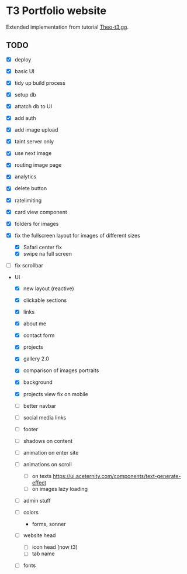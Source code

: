 # T3 Portfolio website 

Extended implementation from tutorial [Theo-t3.gg](https://www.youtube.com/watch?v=d5x0JCZbAJs).

## TODO

- [x] deploy
- [x] basic UI
- [x] tidy up build process 
- [x] setup db
- [x] attatch db to UI
- [x] add auth
- [x] add image upload
- [x] taint server only
- [x] use next image 
- [x] routing image page
- [x] analytics
- [x] delete button
- [x] ratelimiting
- [x] card view component
- [x] folders for images

- [x] fix the fullscreen layout for images of different sizes
    - [x] Safari center fix
    - [x] swipe na full screen  

- [ ] fix scrollbar

- UI 
    - [x] new layout (reactive)
    - [x] clickable sections
    - [x] links
    - [x] about me
    - [x] contact form
    - [x] projects
    - [x] gallery 2.0
    - [x] comparison of images portraits
    - [x] background
    - [x] projects view fix on mobile

    - [ ] better navbar
    - [ ] social media links
    - [ ] footer
    - [ ] shadows on content
    
    - [ ] animation on enter site
    - [ ] animations on scroll
        - [ ] on texts https://ui.aceternity.com/components/text-generate-effect
        - [ ] on images lazy loading
    - [ ] admin stuff
    - [ ] colors
        - forms, sonner
    - [ ] website head
        - [ ] icon head (now t3)
        - [ ] tab name
    - [ ] fonts

    <!-- https://brittanychiang.com -->
    <!-- https://www.behance.net/hannakaczmarek -->